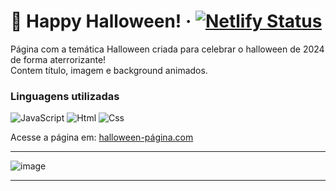 # 🎃 Happy Halloween! <span></span> &middot;  [![Netlify Status](https://api.netlify.com/api/v1/badges/98754fa1-1fd5-4de7-850f-9cdfe552cab7/deploy-status)](https://halloween-2024.netlify.app/)

Página com a temática Halloween criada para celebrar o halloween de 2024 de forma aterrorizante!
</br>
Contem título, imagem e background animados.

### Linguagens utilizadas
![JavaScript](https://img.shields.io/badge/-JavaScript-000?&logo=JavaScript)
![Html](https://img.shields.io/badge/-HTML5-000?&logo=html5)
![Css](https://img.shields.io/badge/-CSS3-000?&logo=css3)


Acesse a página em: [halloween-página.com](https://halloween-2024.netlify.app/) 
<hr>

![image](https://github.com/user-attachments/assets/5487e1ff-e36a-419c-b094-a6dcea648a4b)

<hr>
